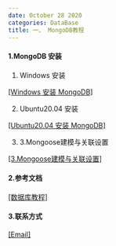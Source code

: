 ```yaml
---
date: October 28 2020
categories: DataBase
title: 一、 MongoDB教程
---
```


#### 1.MongoDB 安装

1. Windows 安装

[[Windows 安装 MongoDB]](https://web-oyster.github.io/2020/10/28/DataBase/MongoDB/Tags/Windows%E5%AE%89%E8%A3%85MongoDB/)

2. Ubuntu20.04 安装

[[Ubuntu20.04 安装 MongoDB]](https://web-oyster.github.io/2020/10/28/Linux/Ubuntu/6.Ubuntu20.04%E5%AE%89%E8%A3%85MongoDB/)

3. 3.Mongoose建模与关联设置

[[3.Mongoose建模与关联设置]](https://web-oyster.github.io/2020/10/28/DataBase/MongoDB/Tags/2.Mongoose%E5%BB%BA%E6%A8%A1%E4%B8%8E%E5%85%B3%E8%81%94%E8%AE%BE%E7%BD%AE/)

#### 2.参考文档

[[数据库教程]](https://web-oyster.github.io/2020/10/28/DataBase/Tutorial/%E6%95%B0%E6%8D%AE%E5%BA%93%E6%95%99%E7%A8%8B/)

#### 3.联系方式

[[Email]](yuanmin8888@outlook.com)
